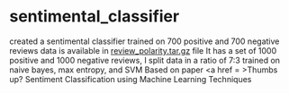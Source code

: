 # sentimental_classifier
created a sentimental classifier trained on 700 positive and 700 negative reviews data is available in <a href = https://github.com/Sathvik1007/sentimental_classifier/blob/main/review_polarity.tar.gz>review_polarity.tar.gz</a> file
It has a set of 1000 positive and 1000 negative reviews, I split data in a ratio of 7:3 
trained on naive bayes, max entropy, and SVM
Based on paper <a href = >Thumbs up? Sentiment Classification using Machine Learning
Techniques</a>
